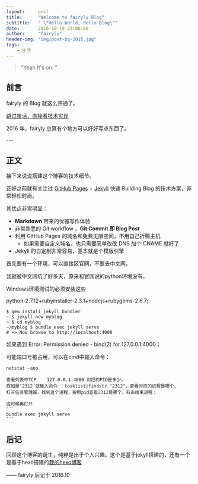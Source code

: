 ```yaml
---
layout:     post
title:      "Welcome to fairyly Blog"
subtitle:   " \"Hello World, Hello Blog\""
date:       2016-10-19 23:00:00
author:     "fairyly"
header-img: "img/post-bg-2015.jpg"
tags:
    - 生活
---
```


> “Yeah It's on. ”


## 前言

fairyly 的 Blog 就这么开通了。

[跳过废话，直接看技术实现 ](#build)



2016 年，fairyly 总算有个地方可以好好写点东西了。




<p id = "build"></p>
---

## 正文

接下来说说搭建这个博客的技术细节。  

正好之前就有关注过 [GitHub Pages](https://pages.github.com/) + [Jekyll](http://jekyllrb.com/) 快速 Building Blog 的技术方案，非常轻松时尚。

其优点非常明显：

* **Markdown** 带来的优雅写作体验
* 非常熟悉的 Git workflow ，**Git Commit 即 Blog Post**
* 利用 GitHub Pages 的域名和免费无限空间，不用自己折腾主机
	* 如果需要自定义域名，也只需要简单改改 DNS 加个 CNAME 就好了
* Jekyll 的自定制非常容易，基本就是个模版引擎

首先要有一个环境，可以直接区官网，不要去中文网，

我就被中文网坑了好多天，原来和官网说的python环境没有，

Windows环境测试的必须安装这些

python-2.7.12+rubyinstaller-2.3.1+nodejs+rubygems-2.6.7;

```
$ gem install jekyll bundler
~ $ jekyll new myblog
~ $ cd myblog
~/myblog $ bundle exec jekyll serve
# => Now browse to http://localhost:4000
```

如果遇到   Error:  Permission denied - bind(2) for 127.0.0.1:4000；

   可能端口号被占用，可以在cmd中输入命令：  
   ```
   netstat -ano
   ```
	查看列表中TCP    127.0.0.1:4000 对应的PID是多少，
	假如是‘2312’就输入命令 ：tasklist|findstr "2312"，查看对应的进程是哪个，
	打开任务管理器，找到这个进程，按照pid查看2312是哪个，右击结束进程；

	这时候再打开
	```
	bundle exec jekyll serve
	```


## 后记

回顾这个博客的诞生，纯粹是出于个人兴趣。这个是基于jekyll搭建的，还有一个是基于hexo搭建的[我的hexo博客](https://fairyly.github.io/myhexoblog/)

—— fairyly 后记于 2016.10

